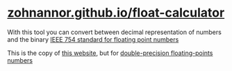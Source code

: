 # [zohnannor.github.io/float-calculator](https://zohnannor.github.io/float-calculator)

With this tool you can convert between decimal representation of numbers and the binary [IEEE 754 standard for floating point numbers](https://en.wikipedia.org/wiki/IEEE_754)

This is the copy of [this website](https://www.h-schmidt.net/FloatConverter/IEEE754.html), but for [double-precision floating-points numbers](https://en.wikipedia.org/wiki/Double-precision_floating-point_format)
